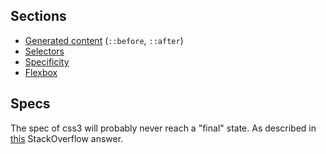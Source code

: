 ## Sections

* [Generated content](generated-content/README.md) (`::before`, `::after`)
* [Selectors](selectors/README.md)
* [Specificity](specificity.md)
* [Flexbox](flexbox/README.md)

## Specs

The spec of css3 will probably never reach a "final" state. As described in
[this](https://stackoverflow.com/questions/8637901/is-css3-an-official-standard) StackOverflow answer.

